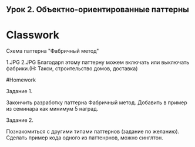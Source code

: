 ## Урок 2. Объектно-ориентированные паттерны

# Classwork

Схема паттерна "Фабричный метод"

1.JPG 2.JPG Благодаря этому паттерну можем включать или выключать фабрики.(Н: Такси, строительство домов, доставка)

#Homework

Задание 1.

Закончить разработку паттерна Фабричный метод. Добавить в пример из семинара как минимум 5 наград.

Задание 2.

Познакомиться с другими типами паттернов (задание по желанию). Сделать пример кода одного из паттенрнов, можно синглтон.
